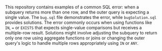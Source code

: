 This repository contains examples of a common SQL error: when a subquery returns more than one row, and the outer query is expecting a single value.  The `bug.sql` file demonstrates the error, while `bugSolution.sql` provides solutions. The error commonly occurs when using functions like `IN`, `=` or `EXISTS` that expects single-value comparisons but receives a multiple-row result. Solutions might involve adjusting the subquery to return only one row using aggregate functions or joins or changing the outer query's logic to handle multiple rows appropriately using `IN` or `ANY`.